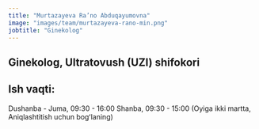 ```yaml
---
title: "Murtazayeva Ra’no Abduqayumovna"
image: "images/team/murtazayeva-rano-min.png"
jobtitle: "Ginekolog"
---
```


## Ginekolog, Ultratovush (UZI) shifokori

## Ish vaqti: 
Dushanba - Juma, 09:30 - 16:00
Shanba, 09:30 - 15:00 (Oyiga ikki martta, Aniqlashtitish uchun bogʻlaning)